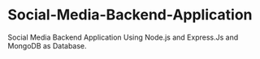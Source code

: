 # Social-Media-Backend-Application
Social Media Backend Application Using Node.js and Express.Js and MongoDB as Database.
